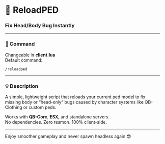 # 🔁 ReloadPED
### Fix Head/Body Bug Instantly

---

### 💬 Command
Changeable in **client.lua**  
Default command:  
```
/reloadped
```

---

### 💡 Description
A simple, lightweight script that reloads your current ped model to fix missing body or “head-only” bugs caused by character systems like QB-Clothing or custom peds.

Works with **QB-Core**, **ESX**, and standalone servers.  
No dependencies. Zero resmon. 100% client-side.

---

Enjoy smoother gameplay and never spawn headless again 😎
